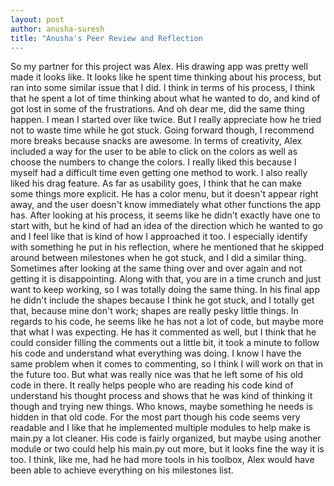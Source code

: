 ```yaml
---
layout: post
author: anusha-suresh
title: "Anusha's Peer Review and Reflection
---
```


So my partner for this project was Alex. His drawing app was pretty well made it looks like. It looks like he spent time thinking about his process, but ran into some similar issue that I did. I think in terms of his process, I think that he spent a lot of time thinking about what he wanted to do, and kind of got lost in some of the frustrations. And oh dear me, did the same thing happen. I mean I started over like twice. But I really appreciate how he tried not to waste time while he got stuck. Going forward though, I recommend more breaks because snacks are awesome. In terms of creativity, Alex included a way for the user to be able to click on the colors as well as choose the numbers to change the colors. I really liked this because I myself had a difficult time even getting one method to work. I also really liked his drag feature. As far as usability goes, I think that he can make some things more explicit. He has a color menu, but it doesn't appear right away, and the user doesn't know immediately what other functions the app has. After looking at his process, it seems like he didn't exactly have one to start with, but he kind of had an idea of the direction which he wanted to go and I feel like that is kind of how I approached it too. I especially identify with something he put in his reflection, where he mentioned that he skipped around between milestones when he got stuck, and I did a similar thing. Sometimes after looking at the same thing over and over again and not getting it is disappointing. Along with that, you are in a time crunch and just want to keep working, so I was totally doing the same thing. In his final app he didn't include the shapes because I think he got stuck, and I totally get that, because mine don't work; shapes are really pesky little things. In regards to his code, he seems like he has not a lot of code, but maybe more that what I was expecting. He has it commented as well, but I think that he could consider filling the comments out a little bit, it took a minute to follow his code and understand what everything was doing. I know I have the same problem when it comes to commenting, so I think I will work on that in the future too. But what was really nice was that he left some of his old code in there. It really helps people who are reading his code kind of understand his thought process and shows that he was kind of thinking it though and trying new things. Who knows, maybe something he needs is hidden in that old code.  For the most part though his code seems very readable and I like that he implemented multiple modules to help make is main.py a lot cleaner. His code is fairly organized, but maybe using another module or two could help his main.py out more, but it looks fine the way it is too. I think, like me, had he had more tools in his toolbox, Alex would have been able to achieve everything on his milestones list.
